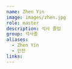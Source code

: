 ```yaml
---
name: Zhen Yin
image: images/zhen.jpg
role: master
description: 석사 졸업
group: 석사졸
aliases:
  - Zhen Yin
  - 인전
links:
---
```

